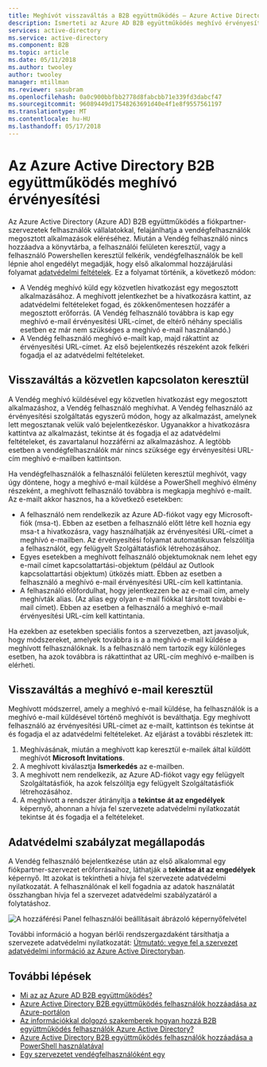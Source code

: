 ```yaml
---
title: Meghívót visszaváltás a B2B együttműködés – Azure Active Directory |} Microsoft Docs
description: Ismerteti az Azure AD B2B együttműködés meghívó érvényesítési végfelhasználói élmény, beleértve a adatvédelmi használati feltételeit.
services: active-directory
ms.service: active-directory
ms.component: B2B
ms.topic: article
ms.date: 05/11/2018
ms.author: twooley
author: twooley
manager: mtillman
ms.reviewer: sasubram
ms.openlocfilehash: 0a0c900bbfbb2778d8fabcbb71e339fd3dabcf47
ms.sourcegitcommit: 96089449d17548263691d40e4f1e8f9557561197
ms.translationtype: MT
ms.contentlocale: hu-HU
ms.lasthandoff: 05/17/2018
---
```

# <a name="azure-active-directory-b2b-collaboration-invitation-redemption"></a>Az Azure Active Directory B2B együttműködés meghívó érvényesítési

Az Azure Active Directory (Azure AD) B2B együttműködés a fiókpartner-szervezetek felhasználók vállalatokkal, felajánlhatja a vendégfelhasználók megosztott alkalmazások eléréséhez. Miután a Vendég felhasználó nincs hozzáadva a könyvtárba, a felhasználói felületen keresztül, vagy a felhasználó Powershellen keresztül felkérik, vendégfelhasználók be kell lépnie ahol engedélyt megadják, hogy első alkalommal hozzájárulási folyamat [adatvédelmi feltételek](#privacy-policy-agreement). Ez a folyamat történik, a következő módon:

- A Vendég meghívó küld egy közvetlen hivatkozást egy megosztott alkalmazásához. A meghívott jelentkezhet be a hivatkozásra kattint, az adatvédelmi feltételeket fogad, és zökkenőmentesen hozzáfér a megosztott erőforrás. (A Vendég felhasználó továbbra is kap egy meghívó e-mail érvényesítési URL-címet, de eltérő néhány speciális esetben ez már nem szükséges a meghívó e-mail használandó.)  
- A Vendég felhasználó meghívó e-mailt kap, majd rákattint az érvényesítési URL-címet. Az első bejelentkezés részeként azok felkéri fogadja el az adatvédelmi feltételeket.

## <a name="redemption-through-a-direct-link"></a>Visszaváltás a közvetlen kapcsolaton keresztül

A Vendég meghívó küldésével egy közvetlen hivatkozást egy megosztott alkalmazáshoz, a Vendég felhasználó meghívhat. A Vendég felhasználó az érvényesítési szolgáltatás egyszerű módon, hogy az alkalmazást, amelynek lett megosztanak velük való bejelentkezéskor. Ugyanakkor a hivatkozásra kattintva az alkalmazást, tekintse át és fogadja el az adatvédelmi feltételeket, és zavartalanul hozzáférni az alkalmazáshoz. A legtöbb esetben a vendégfelhasználók már nincs szüksége egy érvényesítési URL-cím meghívó e-mailben kattintson.

Ha vendégfelhasználók a felhasználói felületen keresztül meghívót, vagy úgy döntene, hogy a meghívó e-mail küldése a PowerShell meghívó élmény részeként, a meghívott felhasználó továbbra is megkapja meghívó e-mailt. Az e-mailt akkor hasznos, ha a következő esetekben:

- A felhasználó nem rendelkezik az Azure AD-fiókot vagy egy Microsoft-fiók (msa-t). Ebben az esetben a felhasználó előtt létre kell hoznia egy msa-t a hivatkozásra, vagy használhatják az érvényesítési URL-címet a meghívó e-mailben. Az érvényesítési folyamat automatikusan felszólítja a felhasználót, egy felügyelt Szolgáltatásfiók létrehozásához.
- Egyes esetekben a meghívott felhasználó objektumoknak nem lehet egy e-mail címet kapcsolattartási-objektum (például az Outlook kapcsolattartási objektum) ütközés miatt. Ebben az esetben a felhasználó a meghívó e-mail érvényesítési URL-cím kell kattintania.
- A felhasználó előfordulhat, hogy jelentkezzen be az e-mail cím, amely meghívták alias. (Az alias egy olyan e-mail fiókkal társított további e-mail címet). Ebben az esetben a felhasználó a meghívó e-mail érvényesítési URL-cím kell kattintania.

Ha ezekben az esetekben speciális fontos a szervezetben, azt javasoljuk, hogy módszereket, amelyek továbbra is a a meghívó e-mail küldése a meghívott felhasználóknak. Is a felhasználó nem tartozik egy különleges esetben, ha azok továbbra is rákattinthat az URL-cím meghívó e-mailben is elérheti.

## <a name="redemption-through-the-invitation-email"></a>Visszaváltás a meghívó e-mail keresztül

Meghívott módszerrel, amely a meghívó e-mail küldése, ha felhasználók is a meghívó e-mail küldésével történő meghívót is beválthatja. Egy meghívott felhasználó az érvényesítési URL-címet az e-mailt, kattintson és tekintse át és fogadja el az adatvédelmi feltételeket. Az eljárást a további részletek itt:

1.  Meghívásának, miután a meghívott kap keresztül e-mailek által küldött meghívót **Microsoft Invitations**.
2.  A meghívott kiválasztja **Ismerkedés** az e-mailben.
3.  A meghívott nem rendelkezik, az Azure AD-fiókot vagy egy felügyelt Szolgáltatásfiók, ha azok felszólítja egy felügyelt Szolgáltatásfiók létrehozásához.
4.  A meghívott a rendszer átirányítja a **tekintse át az engedélyek** képernyő, ahonnan a hívja fel szervezete adatvédelmi nyilatkozatát tekintse át és fogadja el a feltételeket.

## <a name="privacy-policy-agreement"></a>Adatvédelmi szabályzat megállapodás

A Vendég felhasználó bejelentkezése után az első alkalommal egy fiókpartner-szervezet erőforrásaihoz, láthatják a **tekintse át az engedélyek** képernyő. Itt azokat is tekintheti a hívja fel szervezete adatvédelmi nyilatkozatát. A felhasználónak el kell fogadnia az adatok használatát összhangban hívja fel a szervezet adatvédelmi szabályzatáról a folytatáshoz.

![A hozzáférési Panel felhasználói beállításait ábrázoló képernyőfelvétel](media/redemption-experience/ConsentScreen.png) 

További információ a hogyan bérlői rendszergazdaként társíthatja a szervezete adatvédelmi nyilatkozatát: [Útmutató: vegye fel a szervezet adatvédelmi információ az Azure Active Directoryban](https://aka.ms/adprivacystatement).

## <a name="next-steps"></a>További lépések

- [Mi az az Azure AD B2B együttműködés?](what-is-b2b.md)
- [Azure Active Directory B2B együttműködés felhasználók hozzáadása az Azure-portálon](add-users-administrator.md)
- [Az információkkal dolgozó szakemberek hogyan hozzá B2B együttműködés felhasználók Azure Active Directory?](add-users-information-worker.md)
- [Azure Active Directory B2B együttműködés felhasználók hozzáadása a PowerShell használatával](customize-invitation-api.md#powershell)
- [Egy szervezetet vendégfelhasználóként egy](leave-the-organization.md)